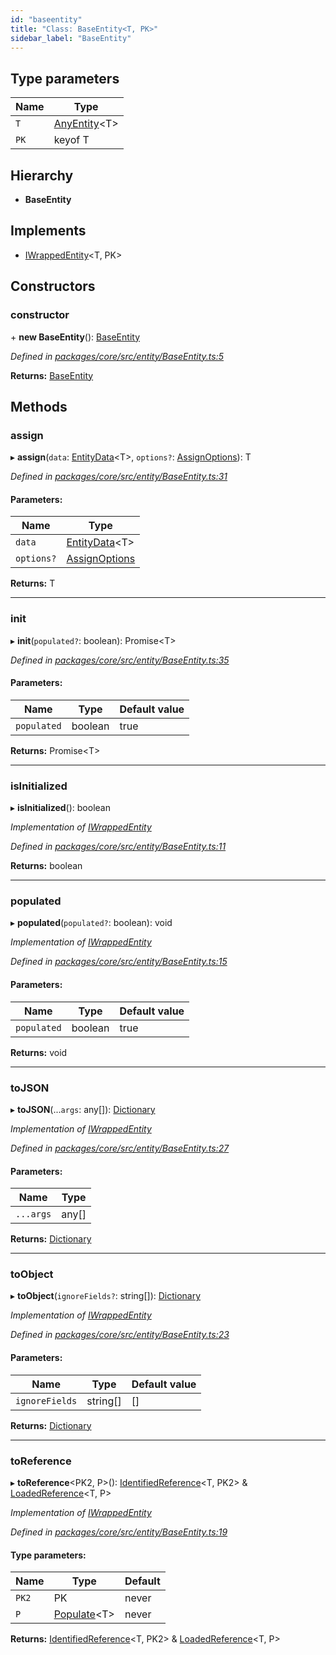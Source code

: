 ```yaml
---
id: "baseentity"
title: "Class: BaseEntity<T, PK>"
sidebar_label: "BaseEntity"
---
```


## Type parameters

Name | Type |
------ | ------ |
`T` | [AnyEntity](../index.md#anyentity)&#60;T> |
`PK` | keyof T |

## Hierarchy

* **BaseEntity**

## Implements

* [IWrappedEntity](../interfaces/iwrappedentity.md)&#60;T, PK>

## Constructors

### constructor

\+ **new BaseEntity**(): [BaseEntity](baseentity.md)

*Defined in [packages/core/src/entity/BaseEntity.ts:5](https://github.com/mikro-orm/mikro-orm/blob/8766baa31/packages/core/src/entity/BaseEntity.ts#L5)*

**Returns:** [BaseEntity](baseentity.md)

## Methods

### assign

▸ **assign**(`data`: [EntityData](../index.md#entitydata)&#60;T>, `options?`: [AssignOptions](../interfaces/assignoptions.md)): T

*Defined in [packages/core/src/entity/BaseEntity.ts:31](https://github.com/mikro-orm/mikro-orm/blob/8766baa31/packages/core/src/entity/BaseEntity.ts#L31)*

#### Parameters:

Name | Type |
------ | ------ |
`data` | [EntityData](../index.md#entitydata)&#60;T> |
`options?` | [AssignOptions](../interfaces/assignoptions.md) |

**Returns:** T

___

### init

▸ **init**(`populated?`: boolean): Promise&#60;T>

*Defined in [packages/core/src/entity/BaseEntity.ts:35](https://github.com/mikro-orm/mikro-orm/blob/8766baa31/packages/core/src/entity/BaseEntity.ts#L35)*

#### Parameters:

Name | Type | Default value |
------ | ------ | ------ |
`populated` | boolean | true |

**Returns:** Promise&#60;T>

___

### isInitialized

▸ **isInitialized**(): boolean

*Implementation of [IWrappedEntity](../interfaces/iwrappedentity.md)*

*Defined in [packages/core/src/entity/BaseEntity.ts:11](https://github.com/mikro-orm/mikro-orm/blob/8766baa31/packages/core/src/entity/BaseEntity.ts#L11)*

**Returns:** boolean

___

### populated

▸ **populated**(`populated?`: boolean): void

*Implementation of [IWrappedEntity](../interfaces/iwrappedentity.md)*

*Defined in [packages/core/src/entity/BaseEntity.ts:15](https://github.com/mikro-orm/mikro-orm/blob/8766baa31/packages/core/src/entity/BaseEntity.ts#L15)*

#### Parameters:

Name | Type | Default value |
------ | ------ | ------ |
`populated` | boolean | true |

**Returns:** void

___

### toJSON

▸ **toJSON**(...`args`: any[]): [Dictionary](../index.md#dictionary)

*Implementation of [IWrappedEntity](../interfaces/iwrappedentity.md)*

*Defined in [packages/core/src/entity/BaseEntity.ts:27](https://github.com/mikro-orm/mikro-orm/blob/8766baa31/packages/core/src/entity/BaseEntity.ts#L27)*

#### Parameters:

Name | Type |
------ | ------ |
`...args` | any[] |

**Returns:** [Dictionary](../index.md#dictionary)

___

### toObject

▸ **toObject**(`ignoreFields?`: string[]): [Dictionary](../index.md#dictionary)

*Implementation of [IWrappedEntity](../interfaces/iwrappedentity.md)*

*Defined in [packages/core/src/entity/BaseEntity.ts:23](https://github.com/mikro-orm/mikro-orm/blob/8766baa31/packages/core/src/entity/BaseEntity.ts#L23)*

#### Parameters:

Name | Type | Default value |
------ | ------ | ------ |
`ignoreFields` | string[] | [] |

**Returns:** [Dictionary](../index.md#dictionary)

___

### toReference

▸ **toReference**&#60;PK2, P>(): [IdentifiedReference](../index.md#identifiedreference)&#60;T, PK2> & [LoadedReference](../interfaces/loadedreference.md)&#60;T, P>

*Implementation of [IWrappedEntity](../interfaces/iwrappedentity.md)*

*Defined in [packages/core/src/entity/BaseEntity.ts:19](https://github.com/mikro-orm/mikro-orm/blob/8766baa31/packages/core/src/entity/BaseEntity.ts#L19)*

#### Type parameters:

Name | Type | Default |
------ | ------ | ------ |
`PK2` | PK | never |
`P` | [Populate](../index.md#populate)&#60;T> | never |

**Returns:** [IdentifiedReference](../index.md#identifiedreference)&#60;T, PK2> & [LoadedReference](../interfaces/loadedreference.md)&#60;T, P>
